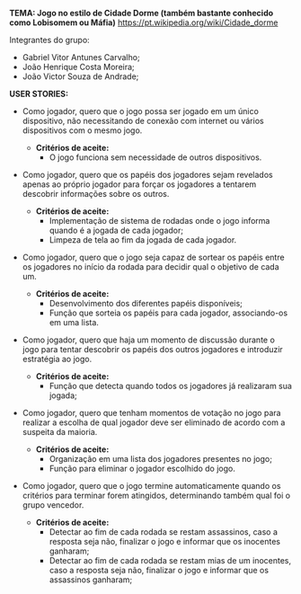 **TEMA: Jogo no estilo de Cidade Dorme (também bastante conhecido como Lobisomem ou Máfia)**
https://pt.wikipedia.org/wiki/Cidade_dorme 

Integrantes do grupo:  
- Gabriel Vitor Antunes Carvalho;  
- João Henrique Costa Moreira;  
- João Victor Souza de Andrade;  

**USER STORIES:**
-  Como jogador, quero que o jogo possa ser jogado em um único dispositivo, não necessitando de conexão com internet ou vários dispositivos com o mesmo jogo.  
   - **Critérios de aceite:**
     - O jogo funciona sem necessidade de outros dispositivos.  
  
-  Como jogador, quero que os papéis dos jogadores sejam revelados apenas ao próprio jogador para forçar os jogadores a tentarem descobrir informações sobre os outros. 
   - **Critérios de aceite:**
     - Implementação de sistema de rodadas onde o jogo informa quando é a jogada de cada jogador;
     - Limpeza de tela ao fim da jogada de cada jogador.   
  
-  Como jogador, quero que o jogo seja capaz de sortear os papéis entre os jogadores no início da rodada para decidir qual o objetivo de cada um.    
   -  **Critérios de aceite:**
      - Desenvolvimento dos diferentes papéis disponíveis;
      - Função que sorteia os papéis para cada jogador, associando-os em uma lista.  
  
-  Como jogador, quero que haja um momento de discussão durante o jogo para tentar descobrir os papéis dos outros jogadores e introduzir estratégia ao jogo.  
   -  **Critérios de aceite:**
      - Função que detecta quando todos os jogadores já realizaram sua jogada;  
  
-  Como jogador, quero que tenham momentos de votação no jogo para realizar a escolha de qual jogador deve ser eliminado de acordo com a suspeita da maioria.  
   -  **Critérios de aceite:**
      - Organização em uma lista dos jogadores presentes no jogo;
      - Função para eliminar o jogador escolhido do jogo.  
  
-  Como jogador, quero que o jogo termine automaticamente quando os critérios para terminar forem atingidos, determinando também qual foi o grupo vencedor.  
   - **Critérios de aceite:**
     - Detectar ao fim de cada rodada se restam assassinos, caso a resposta seja não, finalizar o jogo e informar que os inocentes ganharam;  
     - Detectar ao fim de cada rodada se restam mias de um inocentes, caso a resposta seja não, finalizar o jogo e informar que os assassinos ganharam;
